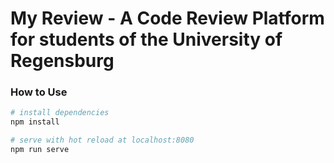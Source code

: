 # My Review - A Code Review  Platform for students of the University of Regensburg

### How to Use

``` bash
# install dependencies
npm install

# serve with hot reload at localhost:8080
npm run serve
```
